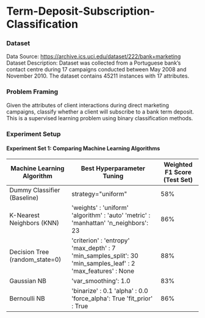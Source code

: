 # Term-Deposit-Subscription-Classification

### Dataset
Data Source: https://archive.ics.uci.edu/dataset/222/bank+marketing
Dataset Description: Dataset was collected from a Portuguese bank’s contact centre during 17 campaigns conducted between May 2008 and November 2010. The dataset contains 45211 instances with 17 attributes.

### Problem Framing
Given the attributes of client interactions during direct marketing campaigns, classify whether a client will subscribe to a bank term deposit. This is a supervised learning problem using binary classification methods.

### Experiment Setup
#### Experiment Set 1: Comparing Machine Learning Algorithms
| Machine Learning Algorithm         | Best Hyperparameter Tuning                                                                                                     | Weighted F1 Score (Test Set) |
|------------------------------------|--------------------------------------------------------------------------------------------------------------------------------|------------------------------|
| Dummy Classifier (Baseline)        | strategy="uniform"                                                                                                             | 58%                          |
| K-Nearest Neighbors (KNN)          | 'weights'    : 'uniform'  'algorithm'  : 'auto' 'metric'     : 'manhattan' 'n_neighbors': 23                                   | 86%                          |
| Decision Tree  (random_state=0)    | 'criterion'        : 'entropy' 'max_depth'        : 7 'min_samples_split': 30 'min_samples_leaf' : 2 'max_features'     : None | 88%                          |
| Gaussian NB                        | 'var_smoothing': 1.0                                                                                                           | 83%                          |
| Bernoulli NB                       | 'binarize'   : 0.1 'alpha'      : 0.0 'force_alpha': True 'fit_prior'  : True                                                  | 86%                          |
